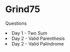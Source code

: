 # Grind75

Questions

<li> Day 1 - Two Sum </li>
<li>Day 2 - Valid Parenthesis </li>
<li>Day 2 - Valid Palindrome </li>

